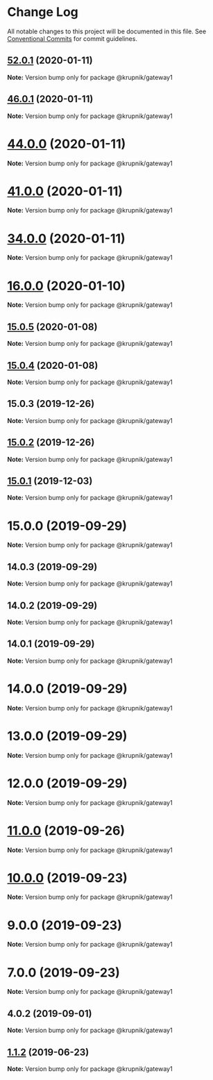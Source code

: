 # Change Log

All notable changes to this project will be documented in this file.
See [Conventional Commits](https://conventionalcommits.org) for commit guidelines.

## [52.0.1](https://github.com/yurikrupniktools/client-apps/compare/@krupnik/gateway1@46.0.1...@krupnik/gateway1@52.0.1) (2020-01-11)

**Note:** Version bump only for package @krupnik/gateway1





## [46.0.1](https://github.com/yurikrupniktools/client-apps/compare/@krupnik/gateway1@44.0.0...@krupnik/gateway1@46.0.1) (2020-01-11)

**Note:** Version bump only for package @krupnik/gateway1





# [44.0.0](https://github.com/yurikrupniktools/client-apps/compare/@krupnik/gateway1@41.0.0...@krupnik/gateway1@44.0.0) (2020-01-11)

**Note:** Version bump only for package @krupnik/gateway1





# [41.0.0](https://github.com/yurikrupniktools/client-apps/compare/@krupnik/gateway1@34.0.0...@krupnik/gateway1@41.0.0) (2020-01-11)

**Note:** Version bump only for package @krupnik/gateway1





# [34.0.0](https://github.com/yurikrupniktools/client-apps/compare/@krupnik/gateway1@16.0.0...@krupnik/gateway1@34.0.0) (2020-01-11)

**Note:** Version bump only for package @krupnik/gateway1





# [16.0.0](https://github.com/yurikrupniktools/client-apps/compare/@krupnik/gateway1@15.0.5...@krupnik/gateway1@16.0.0) (2020-01-10)

**Note:** Version bump only for package @krupnik/gateway1





## [15.0.5](https://github.com/yurikrupniktools/client-apps/compare/@krupnik/gateway1@15.0.3...@krupnik/gateway1@15.0.5) (2020-01-08)

**Note:** Version bump only for package @krupnik/gateway1





## [15.0.4](https://github.com/yurikrupniktools/client-apps/compare/@krupnik/gateway1@15.0.3...@krupnik/gateway1@15.0.4) (2020-01-08)

**Note:** Version bump only for package @krupnik/gateway1





## 15.0.3 (2019-12-26)

**Note:** Version bump only for package @krupnik/gateway1





## [15.0.2](https://github.com/yurikrupniktools/client-apps/compare/@krupnik/gateway1@15.0.1...@krupnik/gateway1@15.0.2) (2019-12-26)

**Note:** Version bump only for package @krupnik/gateway1





## [15.0.1](https://github.com/yurikrupniktools/client-apps/compare/@krupnik/gateway1@15.0.0...@krupnik/gateway1@15.0.1) (2019-12-03)

**Note:** Version bump only for package @krupnik/gateway1





# 15.0.0 (2019-09-29)

**Note:** Version bump only for package @krupnik/gateway1





## 14.0.3 (2019-09-29)

**Note:** Version bump only for package @krupnik/gateway1





## 14.0.2 (2019-09-29)

**Note:** Version bump only for package @krupnik/gateway1





## 14.0.1 (2019-09-29)

**Note:** Version bump only for package @krupnik/gateway1





# 14.0.0 (2019-09-29)

**Note:** Version bump only for package @krupnik/gateway1





# 13.0.0 (2019-09-29)

**Note:** Version bump only for package @krupnik/gateway1





# 12.0.0 (2019-09-29)

**Note:** Version bump only for package @krupnik/gateway1





# [11.0.0](https://github.com/yurikrupniktools/client-apps/compare/@krupnik/gateway1@10.0.0...@krupnik/gateway1@11.0.0) (2019-09-26)

**Note:** Version bump only for package @krupnik/gateway1





# [10.0.0](https://github.com/yurikrupniktools/client-apps/compare/@krupnik/gateway1@9.0.0...@krupnik/gateway1@10.0.0) (2019-09-23)

**Note:** Version bump only for package @krupnik/gateway1





# 9.0.0 (2019-09-23)

**Note:** Version bump only for package @krupnik/gateway1





# 7.0.0 (2019-09-23)

**Note:** Version bump only for package @krupnik/gateway1





## 4.0.2 (2019-09-01)

**Note:** Version bump only for package @krupnik/gateway1





## [1.1.2](https://github.com/yurikrupniktools/client-apps/compare/@krupnik/gateway1@1.1.1...@krupnik/gateway1@1.1.2) (2019-06-23)

**Note:** Version bump only for package @krupnik/gateway1
